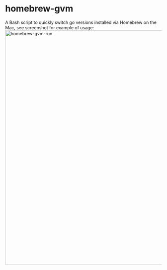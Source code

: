 # homebrew-gvm
A Bash script to quickly switch go versions installed via Homebrew on the Mac, see screenshot for example of usage:
<img width="756" alt="homebrew-gvm-run" src="https://user-images.githubusercontent.com/30232/166242322-811deef8-57f3-4a54-a0ff-e37b79579db9.png">
